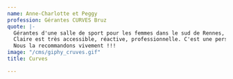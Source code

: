 ```yaml
---
name: Anne-Charlotte et Peggy
profession: Gérantes CURVES Bruz
quote: |-
  Gérantes d'une salle de sport pour les femmes dans le sud de Rennes, nous avons contacté Claire pour notre campagne de rentrée de septembre 2021 afin qu'elle effectue nos visuels pour nos différents supports (abribus, flyers, réseaux sociaux...) et nous en sommes ravies.
  Claire est très accessible, réactive, professionnelle. C'est une personne qui est force de proposition et elle a répondu en tout point à nos attentes.
  Nous la recommandons vivement !!!
image: "/cms/giphy_cruves.gif"
title: Curves

---
```

